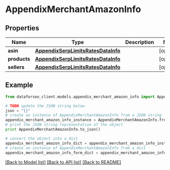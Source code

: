 # AppendixMerchantAmazonInfo


## Properties

Name | Type | Description | Notes
------------ | ------------- | ------------- | -------------
**asin** | [**AppendixSerpLimitsRatesDataInfo**](AppendixSerpLimitsRatesDataInfo.md) |  | [optional] 
**products** | [**AppendixSerpLimitsRatesDataInfo**](AppendixSerpLimitsRatesDataInfo.md) |  | [optional] 
**sellers** | [**AppendixSerpLimitsRatesDataInfo**](AppendixSerpLimitsRatesDataInfo.md) |  | [optional] 

## Example

```python
from dataforseo_client.models.appendix_merchant_amazon_info import AppendixMerchantAmazonInfo

# TODO update the JSON string below
json = "{}"
# create an instance of AppendixMerchantAmazonInfo from a JSON string
appendix_merchant_amazon_info_instance = AppendixMerchantAmazonInfo.from_json(json)
# print the JSON string representation of the object
print AppendixMerchantAmazonInfo.to_json()

# convert the object into a dict
appendix_merchant_amazon_info_dict = appendix_merchant_amazon_info_instance.to_dict()
# create an instance of AppendixMerchantAmazonInfo from a dict
appendix_merchant_amazon_info_form_dict = appendix_merchant_amazon_info.from_dict(appendix_merchant_amazon_info_dict)
```
[[Back to Model list]](../README.md#documentation-for-models) [[Back to API list]](../README.md#documentation-for-api-endpoints) [[Back to README]](../README.md)


